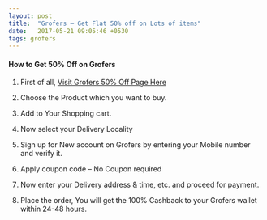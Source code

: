 ```yaml
---
layout: post
title:  "Grofers – Get Flat 50% off on Lots of items"
date:   2017-05-21 09:05:46 +0530
tags: grofers
---
```


<h4>How to Get 50% Off on Grofers</h4>

1) First of all, [Visit Grofers 50% Off Page Here](https://grofers.com/cln//clid/591ee3846d10fe8f0491072e)

2) Choose the Product which you want to buy.

3) Add to Your Shopping cart.

4) Now select your Delivery Locality

5) Sign up for New account on Grofers by entering your Mobile number and verify it.

6) Apply coupon code – No Coupon required

7) Now enter your Delivery address & time, etc. and proceed for payment.

8) Place the order, You will get the 100% Cashback to your Grofers wallet within 24-48 hours.


